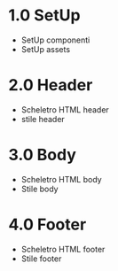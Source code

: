 # 1.0 SetUp

- SetUp componenti
- SetUp assets

# 2.0 Header

- Scheletro HTML header
- stile header

# 3.0 Body

- Scheletro HTML body
- Stile body

# 4.0 Footer

- Scheletro HTML footer
- Stile footer
